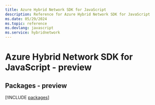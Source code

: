 ```yaml
---
title: Azure Hybrid Network SDK for JavaScript
description: Reference for Azure Hybrid Network SDK for JavaScript
ms.date: 05/29/2024
ms.topic: reference
ms.devlang: javascript
ms.service: hybridnetwork
---
```

# Azure Hybrid Network SDK for JavaScript - preview
## Packages - preview
[!INCLUDE [packages](hybrid-network-index.md)]